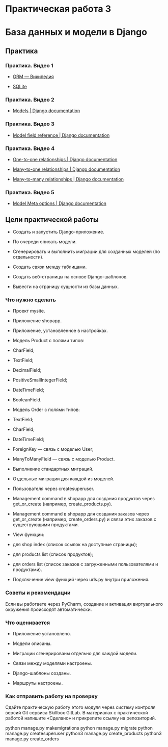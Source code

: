 # Практическая работа 3  
# База данных и модели в Django

  

## Практика

### Практика. Видео 1

-   [ORM — Википедия](https://ru.wikipedia.org/wiki/ORM)
    
-   [SQLite](https://www.sqlite.org/index.html)
    

### Практика. Видео 2

-   [Models | Django documentation](https://docs.djangoproject.com/en/4.1/topics/db/models/)
    

### Практика. Видео 3

-   [Model field reference | Django documentation](https://docs.djangoproject.com/en/4.1/ref/models/fields/)
    

### Практика. Видео 4

-   [One-to-one relationships | Django documentation](https://docs.djangoproject.com/en/4.0/topics/db/examples/one_to_one/)
    
-   [Many-to-one relationships | Django documentation](https://docs.djangoproject.com/en/4.0/topics/db/examples/many_to_one/)
    
-   [Many-to-many relationships | Django documentation](https://docs.djangoproject.com/en/4.0/topics/db/examples/many_to_many/)
    

### Практика. Видео 5

-   [Model Meta options | Django documentation](https://docs.djangoproject.com/en/4.1/ref/models/options/)
    

  

## Цели практической работы 

-   Создать и запустить Django-приложение.
    
-   По очереди описать модели.
    
-   Сгенерировать и выполнить миграции для созданных моделей (по отдельности).
    
-   Создать связи между таблицами.
    
-   Создать веб-страницы на основе Django-шаблонов.
    
-   Вывести на страницу сущности из базы данных.
    

  
  

### Что нужно сделать

-   Проект mysite.
    
-   Приложение shopapp.
    
-   Приложение, установленное в настройках.
    
-   Модель Product с полями типов:
    

-   CharField;
    
-   TextField;
    
-   DecimalField;
    
-   PositiveSmallIntegerField;
    
-   DateTimeField;
    
-   BooleanField.
    

-   Модель Order с полями типов:
    

-   TextField;
    
-   CharField;
    
-   DateTimeField;
    
-   ForeignKey — связь с моделью User;
    
-   ManyToManyField — связь с моделью Product.
    

-   Выполнение стандартных миграций.
    
-   Отдельные миграции для каждой из моделей.
    
-   Пользователя через createsuperuser.
    
-   Management command в shopapp для создания продуктов через get_or_create (например, create_products.py).
    
-   Management command в shopapp для создания заказов через get_or_create (например, create_orders.py) и связи этих заказов с существующими продуктами.
    
-   View функции:
    

-   для shop index (список ссылок на доступные страницы);
    
-   для products list (список продуктов);
    
-   для orders list (список заказов с загруженными пользователями и продуктами).
    

-   Подключение view функций через urls.py внутри приложения.
    

  
  

### Советы и рекомендации

Если вы работаете через PyCharm, создание и активация виртуального окружения происходят автоматически.

  

### Что оценивается

-   Приложение установлено.
    
-   Модели описаны.
    
-   Миграции сгенерированы отдельно для каждой модели.
    
-   Связи между моделями настроены.
    
-   Django-шаблоны созданы.
    
-   Маршруты настроены.
    

  

### Как отправить работу на проверку

Сдайте практическую работу этого модуля через систему контроля версий Git сервиса Skillbox GitLab. В материалах с практической работой напишите «Сделано» и прикрепите ссылку на репозиторий.

python manage.py makemigrations
python manage.py migrate
python manage.py createsuperuser
python3 manage.py create_products
python3 manage.py create_orders
